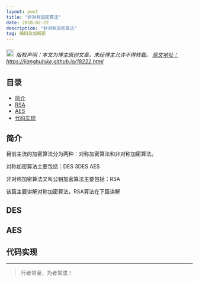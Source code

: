 ```yaml
---
layout: post
title: "非对称加密算法"
date: 2018-02-22 
description: "非对称加密算法"
tag: 编码及加解密
---
```



<h6>
  <img src="https://robotkang-1257995526.cos.ap-chengdu.myqcloud.com/icon/copyright.png" alt="copyright" style="display:inline;margin-bottom: -5px;" width="20" height="20"> 版权声明：本文为博主原创文章，未经博主允许不得转载。

  <a target="_blank" href="https://jianghuhike.github.io/18222.html">
  原文地址：https://jianghuhike.github.io/18222.html 
  </a>
</h6>



## 目录
* [简介](#content0)
* [RSA](#content1)
* [AES](#content2)
* [代码实现](#content3)



## <a id="content0"></a> 简介
目前主流的加密算法分为两种：对称加密算法和非对称加密算法。

对称加密算法主要包括：DES 3DES AES

非对称加密算法又叫公钥加密算法主要包括：RSA

该篇主要讲解对称加密算法，RSA算法在下篇讲解



## <a id="content1"></a> DES



## <a id="content1"></a> AES

## <a id="content1"></a> 代码实现





----------
>  行者常至，为者常成！


